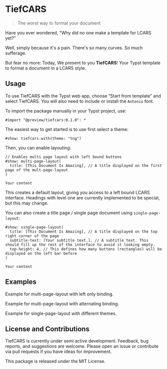 # TiefCARS


> The worst way to format *your* document

Have you ever wondered, "Why did no one make a template for LCARS yet?"

Well, simply because it's a pain. There's so many curves. So much sufferage.

But fear no more: Today, We present to you **TiefCARS**! Your Typst template
to format a document in a LCARS style.

## Usage

To use TiefCARS with the Typst web app, choose “Start from template” and select TiefCARS. You will also need to include or install the `Antonio` font.

To import the package manually in your Typst project, use:

```typst
#import "@preview/tiefcars:0.1.0": *
```

The easiest way to get started is to use first select a theme:

```typst
#show: tiefcars.with(theme: "tng")
```

Then, you can enable layouting:

```typst
// Enables multi page layout with left bound buttons
#show: multi-page-layout(
  title: [This Document Is Amazing], // A title displayed on the first page of the mult-page-layout
)

Your content
```

This creates a default layout, giving you access to a left bound LCARS interface. Headings with level one are currently implemented to be special, but this may change.

You can also create a title page / single page document using `single-page-layout`:

```typst
#show: single-page-layout(
  title: [This Document Is Amazing], // A title displayed on the top right corner of the page
  subtitle-text: [Your subtitle text.], // A subtitle text. This should fill up the rest of the interface to avoid it looking empty.
  top-height: 4, // This defines how many buttons (rectangles) will be displayed on the left bar before 
)

Your content
```

## Examples


Example for multi-page-layout with left only binding.


Example for multi-page-layout with alternating binding.


Example for single-page-layout with different themes.

## License and Contributions

TiefCARS is currently under semi active development. Feedback, bug reports, and suggestions are welcome. Please open an issue or contribute via pull requests if you have ideas for improvement.

This package is released under the MIT License.
